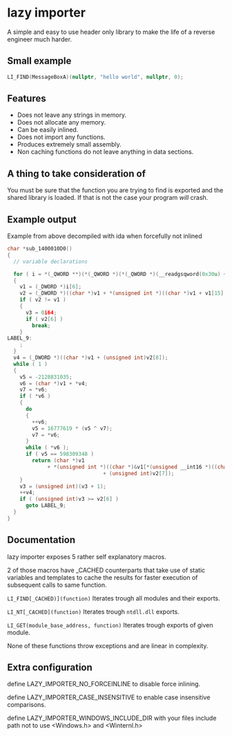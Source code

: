 # lazy importer
A simple and easy to use header only library to make the life of a reverse engineer much harder.

## Small example
```cpp
LI_FIND(MessageBoxA)(nullptr, "hello world", nullptr, 0);
```

## Features
* Does not leave any strings in memory.
* Does not allocate any memory.
* Can be easily inlined.
* Does not import any functions.
* Produces extremely small assembly.
* Non caching functions do not leave anything in data sections.

## A thing to take consideration of
You must be sure that the function you are trying to find is exported and the shared library is loaded.
If that is not the case your program _will_ crash.

## Example output
Example from above decompiled with ida when forcefully not inlined
```c
char *sub_1400010D0()
{
  // variable declarations

  for ( i = *(_QWORD **)(*(_QWORD *)(*(_QWORD *)(__readgsqword(0x30u) + 96) + 24i64) + 16i64); ; i = (_QWORD *)*i )
  {
    v1 = (_DWORD *)i[6];
    v2 = (_DWORD *)((char *)v1 + *(unsigned int *)((char *)v1 + v1[15] + 136));
    if ( v2 != v1 )
    {
      v3 = 0i64;
      if ( v2[6] )
        break;
    }
LABEL_9:
    ;
  }
  v4 = (_DWORD *)((char *)v1 + (unsigned int)v2[8]);
  while ( 1 )
  {
    v5 = -2128831035;
    v6 = (char *)v1 + *v4;
    v7 = *v6;
    if ( *v6 )
    {
      do
      {
        ++v6;
        v5 = 16777619 * (v5 ^ v7);
        v7 = *v6;
      }
      while ( *v6 );
      if ( v5 == 598309348 )
        return (char *)v1
             + *(unsigned int *)((char *)&v1[*(unsigned __int16 *)((char *)v1 + 2 * v3 + (unsigned int)v2[9])]
                               + (unsigned int)v2[7]);
    }
    v3 = (unsigned int)(v3 + 1);
    ++v4;
    if ( (unsigned int)v3 >= v2[6] )
      goto LABEL_9;
  }
}
```

## Documentation
lazy importer exposes 5 rather self explanatory macros.

2 of those macros have _CACHED counterparts that take use of static variables 
and templates to cache the results for faster execution of subsequent calls to same function.

`LI_FIND[_CACHED)](function)`
Iterates trough all modules and their exports.

`LI_NT[_CACHED](function)`
Iterates trough `ntdll.dll` exports.

`LI_GET(module_base_address, function)`
Iterates trough exports of given module.

None of these functions throw exceptions and are linear in complexity.

## Extra configuration
define LAZY_IMPORTER_NO_FORCEINLINE to disable force inlining.

define LAZY_IMPORTER_CASE_INSENSITIVE to enable case insensitive comparisons.

define LAZY_IMPORTER_WINDOWS_INCLUDE_DIR with your files include path not to use <Windows.h> and <Winternl.h>

